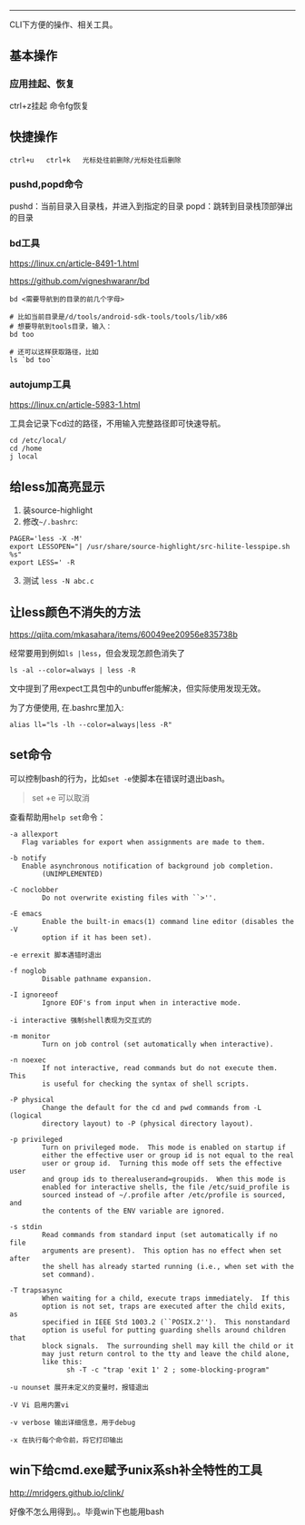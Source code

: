 ---

CLI下方便的操作、相关工具。

## 基本操作

### 应用挂起、恢复

ctrl+z挂起
命令fg恢复

## 快捷操作

```
ctrl+u   ctrl+k   光标处往前删除/光标处往后删除
```

### pushd,popd命令

pushd：当前目录入目录栈，并进入到指定的目录
popd：跳转到目录栈顶部弹出的目录

### bd工具

https://linux.cn/article-8491-1.html

https://github.com/vigneshwaranr/bd

```
bd <需要导航到的目录的前几个字母>

# 比如当前目录是/d/tools/android-sdk-tools/tools/lib/x86
# 想要导航到tools目录，输入：
bd too

# 还可以这样获取路径，比如
ls `bd too`
```

### autojump工具

https://linux.cn/article-5983-1.html

工具会记录下cd过的路径，不用输入完整路径即可快速导航。
```
cd /etc/local/
cd /home
j local
```

## 给less加高亮显示

1. 装source-highlight
2. 修改`~/.bashrc`:
```
PAGER='less -X -M'
export LESSOPEN="| /usr/share/source-highlight/src-hilite-lesspipe.sh %s"
export LESS=' -R
```
3. 测试 `less -N abc.c`

## 让less颜色不消失的方法

https://qiita.com/mkasahara/items/60049ee20956e835738b

经常要用到例如`ls |less`，但会发现怎颜色消失了

```
ls -al --color=always | less -R
```

文中提到了用expect工具包中的unbuffer能解决，但实际使用发现无效。

为了方便使用, 在.bashrc里加入:

```
alias ll="ls -lh --color=always|less -R"
```



## set命令

可以控制bash的行为，比如`set -e`使脚本在错误时退出bash。

> set +e 可以取消

查看帮助用`help set`命令：

```
-a allexport
   Flag variables for export when assignments are made to them.

-b notify
   Enable asynchronous notification of background job completion.
        (UNIMPLEMENTED)

-C noclobber
        Do not overwrite existing files with ``>''.

-E emacs
        Enable the built-in emacs(1) command line editor (disables the -V
        option if it has been set).

-e errexit 脚本遇错时退出

-f noglob
        Disable pathname expansion.

-I ignoreeof
        Ignore EOF's from input when in interactive mode.

-i interactive 强制shell表现为交互式的

-m monitor
        Turn on job control (set automatically when interactive).

-n noexec
        If not interactive, read commands but do not execute them.  This
        is useful for checking the syntax of shell scripts.

-P physical
        Change the default for the cd and pwd commands from -L (logical
        directory layout) to -P (physical directory layout).

-p privileged
        Turn on privileged mode.  This mode is enabled on startup if
        either the effective user or group id is not equal to the real
        user or group id.  Turning this mode off sets the effective user
        and group ids to therealuserand=groupids.  When this mode is
        enabled for interactive shells, the file /etc/suid_profile is
        sourced instead of ~/.profile after /etc/profile is sourced, and
        the contents of the ENV variable are ignored.

-s stdin
        Read commands from standard input (set automatically if no file
        arguments are present).  This option has no effect when set after
        the shell has already started running (i.e., when set with the
        set command).

-T trapsasync
        When waiting for a child, execute traps immediately.  If this
        option is not set, traps are executed after the child exits, as
        specified in IEEE Std 1003.2 (``POSIX.2'').  This nonstandard
        option is useful for putting guarding shells around children that
        block signals.  The surrounding shell may kill the child or it
        may just return control to the tty and leave the child alone,
        like this:
              sh -T -c "trap 'exit 1' 2 ; some-blocking-program"

-u nounset 展开未定义的变量时，报错退出

-V Vi 启用内置vi

-v verbose 输出详细信息，用于debug

-x 在执行每个命令前，将它打印输出
```

## win下给cmd.exe赋予unix系sh补全特性的工具

http://mridgers.github.io/clink/

好像不怎么用得到。。毕竟win下也能用bash

